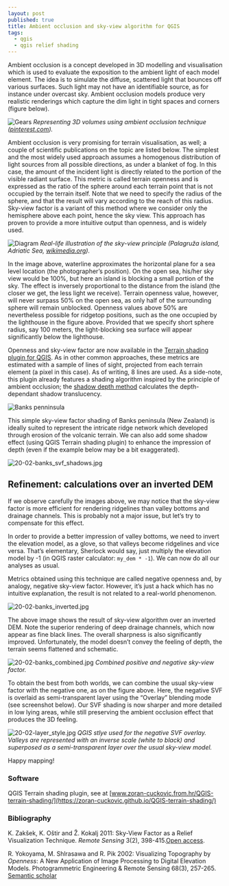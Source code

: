 ```yaml
---
layout: post
published: true
title: Ambient occlusion and sky-view algorithm for QGIS
tags:
  - qgis
  - qgis relief shading
---
```

Ambient occlusion is a concept developed in 3D modelling and visualisation which is used to evaluate the exposition to the ambient light of each model element. The idea is to simulate the diffuse, scattered light that bounces off various surfaces. Such light may not have an identifiable source, as for instance under overcast sky. Ambient occlusion models produce very realistic renderings which capture the dim light in tight spaces and corners (figure below).

![Gears]({{site.baseurl}}/figures/20-02-gears.jpg)
*Representing 3D volumes using ambient occlusion technique ([pinterest.com](www.pinterest.fr/pin/599963981589528927/)).*

Ambient occlusion is very promising for terrain visualisation, as well; a couple of scientific publications on the topic are listed below. The simplest and the most widely used approach assumes a homogenous distribution of light sources from all possible directions, as under a blanket of fog. In this case, the amount of the incident light is directly related to the portion of the visible radiant surface. This metric is called terrain openness and is expressed as the ratio of the sphere around each terrain point that is not occupied by the terrain itself. Note that we need to specify the radius of the sphere, and that the result will vary according to the reach of this radius. Sky-view factor is a variant of this method where we consider only the hemisphere above each point, hence the sky view. This approach has proven to provide a more intuitive output than openness, and is widely used.

![Diagram]({{site.baseurl}}/figures/20-02-diagram.png)
*Real-life illustration of the sky-view principle (Palagruža island, Adriatic Sea, [wikimedia.org](https://commons.wikimedia.org/wiki/File:Lighthouse_on_top_of_Palagru%C5%BEa.jpg)).*


In the image above, waterline approximates the horizontal plane for a sea level location (the photographer’s position). On the open sea, his/her sky view would be 100%, but here an island is blocking a small portion of the sky. The effect is inversely proportional to the distance from the island (the closer we get, the less light we receive). Terrain openness value, however, will never surpass 50% on the open sea, as only half of the surrounding sphere will remain unblocked. Openness values above 50% are nevertheless possible for ridgetop positions, such as the one occupied by the lighthouse in the figure above. Provided that we specify short sphere radius, say 100 meters, the light-blocking sea surface will appear significantly below the lighthouse. 

Openness and sky-view factor are now available in the [Terrain shading plugin for QGIS](https://zoran-cuckovic.github.io/QGIS-terrain-shading/). As in other common approaches, these metrics are estimated with a sample of lines of sight, projected from each terrain element (a pixel in this case). As of writing, 8 lines are used. As a side-note, this plugin already features a shading algorithm inspired by the principle of ambient occlusion; the [shadow depth method](https://landscapearchaeology.org/2019/qgis-shadows/) calculates the depth-dependant shadow translucency. 

![Banks penninsula]({{site.baseurl}}/figures/20-02-banks_simple.jpg)

This simple sky-view factor shading of Banks peninsula (New Zealand) is ideally suited to represent the intricate ridge network which developed through erosion of the volcanic terrain. We can also add some shadow effect (using QGIS Terrain shading plugin) to enhance the impression of depth (even if the example below may be a bit exaggerated).   

![20-02-banks_svf_shadows.jpg]({{site.baseurl}}/figures/20-02-banks_svf_shadows.jpg)

## Refinement: calculations over an inverted DEM

If we observe carefully the images above, we may notice that the sky-view factor is more efficient for rendering ridgelines than valley bottoms and drainage channels. This is probably not a major issue, but let’s try to compensate for this effect. 

In order to provide a better impression of valley bottoms, we need to invert the elevation model, as a glove, so that valleys become ridgelines and vice versa. That’s elementary, Sherlock would say, just multiply the elevation model by -1 (in QGIS raster calculator: `my_dem * -1`). We can now do all our analyses as usual. 

Metrics obtained using this technique are called negative openness and, by analogy, negative sky-view factor. However, it’s just a hack which has no intuitive explanation, the result is not related to a real-world phenomenon.  

![20-02-banks_inverted.jpg]({{site.baseurl}}/figures/20-02-banks_inverted.jpg)

The above image shows the result of sky-view algorithm over an inverted DEM. Note the superior rendering of deep drainage channels, which now appear as fine black lines. The overall sharpness is also significantly improved. Unfortunately, the model doesn’t convey the feeling of depth, the terrain seems flattened and schematic. 


![20-02-banks_combined.jpg]({{site.baseurl}}/figures/20-02-banks_combined.jpg)
*Combined positive and negative sky-view factor.*

To obtain the best from both worlds, we can combine the usual sky-view factor with the negative one, as on the figure above. Here, the negative SVF is overlaid as semi-transparent layer using the “Overlay” blending mode (see screenshot below). Our SVF shading  is now sharper and more detailed in low lying areas, while still preserving the ambient occlusion effect that produces the 3D feeling. 

![20-02-layer_style.jpg]({{site.baseurl}}/figures/20-02-layer_style.jpg)
*QGIS stlye used for the negative SVF overlay. Valleys are represented with an inverse scale (white to black) and superposed as a semi-transparent layer over the usual sky-view model.*

Happy mapping!

### Software
QGIS Terrain shading plugin, see at [www.zoran-cuckovic.from.hr/QGIS-terrain-shading/](https://zoran-cuckovic.github.io/QGIS-terrain-shading/)

### Bibliography

K. Zakšek, K. Oštir and Ž. Kokalj 2011: Sky-View Factor as a Relief Visualization Technique. *Remote Sensing* 3(2), 398-415.[Open access](https://doi.org/10.3390/rs3020398). 

R. Yokoyama, M. Shlrasawa and R. Pik 2002: Visualizing Topography by *Openness*: A New Application of Image Processing to Digital Elevation Models. Photogrammetric Engineering & Remote Sensing 68(3), 257-265. [Semantic scholar](https://pdfs.semanticscholar.org/c3d9/a561fdb9e8c34a2b79152aea72b46090bb2e.pdf)
